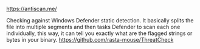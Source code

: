 https://antiscan.me/

Checking against Windows Defender static detection. It basically splits the file into multiple segments and then tasks Defender to scan each one individually, this way, it can tell you exactly what are the flagged strings or bytes in your binary.
https://github.com/rasta-mouse/ThreatCheck